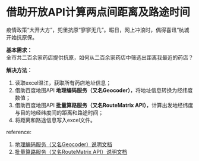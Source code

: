 # 借助开放API计算两点间距离及路途时间

疫情政策“大开大方”，兜里抗原“寥寥无几”。暇日，网上冲浪时，偶得喜讯“杭城开始抗原保。

**基本需求：**  
全市共二百余家药店提供抗原，如何从二百余家药店中筛选出距离我最近的药店？

**解决方法：** 
1. 读取excel温江，获取所有药店地址信息；
2. 借助百度地图API **地理编码服务（又名Geocoder）**，将地址信息转换为经纬度数值；
3. 借助百度地图API **批量算路服务（又名RouteMatrix API）**，计算出发地经纬度与目的地经纬度间的距离和路途时间；
4. 将距离和路途信息写入excel文件。


reference:
1. [地理编码服务（又名Geocoder）说明文档](https://lbsyun.baidu.com/index.php?title=webapi/guide/webservice-geocoding)
2. [批量算路服务（又名RouteMatrix API）说明文档](https://lbsyun.baidu.com/index.php?title=webapi/route-matrix-api-v2)